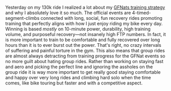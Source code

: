Yesterday on my 130k ride I realized a lot about my [GFNats training strategy](../Bikes/GFNats%20training%20strategy.md) and why I absolutely love it so much. The official events are 4-timed-segment-climbs connected with long, social, fun recovery rides promoting training that perfectly aligns with how I just enjoy riding my bike every day. Winning is based *mostly* on 10-minute power, durability, high training volume, and purposeful recovery—not insanely high FTP numbers. In fact, it is more important to train to be comfortable and fully recovered over long hours than it is to ever burst out the power. That's right, no crazy intervals of suffering and painful torture in the gym. This also means that group rides are almost always detracting from training progress for the GFNat events so no more guilt about hating group rides. Rather than working on staying fast and aero and picking the perfect line and ignoring the assholes on the group ride it is way more important to get really good staying comfortable and happy over very long rides and climbing hard solo when the time comes, like bike touring but faster and with a competitive aspect.